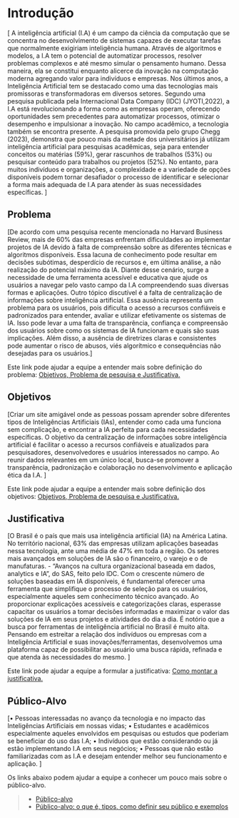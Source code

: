 # Introdução

[
A inteligência artificial (I.A) é um campo da ciência da computação que se concentra no desenvolvimento de sistemas capazes de executar tarefas que normalmente exigiriam inteligência humana. Através de algoritmos e modelos, a I.A tem o potencial de automatizar processos, resolver problemas complexos e até mesmo simular o pensamento humano.
Dessa maneira, ela se constitui enquanto alicerce da inovação na computação moderna agregando valor para indivíduos e empresas. 
Nos últimos anos, a Inteligência Artificial tem se destacado como uma das tecnologias mais promissoras e transformadoras em diversos setores. Segundo uma pesquisa publicada pela Internacional Data Company (IDC) (JYOTI,2022), a I.A está revolucionando a forma como as empresas operam, oferecendo oportunidades sem precedentes para automatizar processos, otimizar o desempenho e impulsionar a inovação. No campo acadêmico, a tecnologia também se encontra presente. A pesquisa promovida pelo grupo Chegg (2023), demonstra que pouco mais da metade dos universitários já utilizam inteligência artificial para pesquisas acadêmicas, seja para entender conceitos ou matérias (59%), gerar rascunhos de trabalhos (53%) ou pesquisar conteúdo para trabalhos ou projetos (52%).
No entanto, para muitos indivíduos e organizações, a complexidade e a variedade de opções disponíveis podem tornar desafiador o processo de identificar e selecionar a forma mais adequada de I.A para atender às suas necessidades específicas. ]

## Problema
[De acordo com uma pesquisa recente mencionada no Harvard Business Review, mais de 60% das empresas enfrentam dificuldades ao implementar projetos de IA devido à falta de compreensão sobre as diferentes técnicas e algoritmos disponíveis. Essa lacuna de conhecimento pode resultar em decisões subótimas, desperdício de recursos e, em última análise, a não realização do potencial máximo da IA. Diante desse cenário, surge a necessidade de uma ferramenta acessível e educativa que ajude os usuários a navegar pelo vasto campo da I.A compreendendo suas diversas formas e aplicações. Outro tópico discutível é a falta de centralização de informações sobre inteligência artificial. Essa ausência representa um problema para os usuários, pois dificulta o acesso a recursos confiáveis e padronizados para entender, avaliar e utilizar efetivamente os sistemas de IA. Isso pode levar a uma falta de transparência, confiança e compreensão dos usuários sobre como os sistemas de IA funcionam e quais são suas implicações. Além disso, a ausência de diretrizes claras e consistentes pode aumentar o risco de abusos, viés algorítmico e consequências não desejadas para os usuários.]

Este link pode ajudar a equipe a entender mais sobre definição do problema: [Objetivos, Problema de pesquisa e Justificativa.](https://medium.com/@versioparole/objetivos-problema-de-pesquisa-e-justificativa-c98c8233b9c3)


## Objetivos

[Criar um site amigável onde as pessoas possam aprender sobre diferentes tipos de Inteligências Artificiais (IAs), entender como cada uma funciona sem complicação, e encontrar a IA perfeita para cada necessidades específicas.
O objetivo da centralização de informações sobre inteligência artificial é facilitar o acesso a recursos confiáveis e atualizados para pesquisadores, desenvolvedores e usuários interessados no campo. Ao reunir dados relevantes em um único local, busca-se promover a transparência, padronização e colaboração no desenvolvimento e aplicação ética da I.A.
]
 
Este link pode ajudar a equipe a entender mais sobre definição dos objetivos: [Objetivos, Problema de pesquisa e Justificativa.](https://medium.com/@versioparole/objetivos-problema-de-pesquisa-e-justificativa-c98c8233b9c3)

## Justificativa

[O Brasil é o país que mais usa inteligência artificial (IA) na América Latina. No território nacional, 63% das empresas utilizam aplicações baseadas nessa tecnologia, ante uma média de 47% em toda a região. Os setores mais avançados em soluções de IA são o financeiro, o varejo e o de manufaturas. - “Avanços na cultura organizacional baseada em dados, analytics e IA”, do SAS, feito pelo IDC.
Com o crescente número de soluções baseadas em IA disponíveis, é fundamental oferecer uma ferramenta que simplifique o processo de seleção para os usuários, especialmente aqueles sem conhecimento técnico avançado. Ao proporcionar explicações acessíveis e categorizações claras, esperasse capacitar os usuários a tomar decisões informadas e maximizar o valor das soluções de IA em seus projetos e atividades do dia a dia. 
É notório que a busca por ferramentas de inteligência artificial no Brasil é muito alta. Pensando em estreitar a relação dos indivíduos ou empresas com a Inteligência Artificial e suas inovações/ferramentas, desenvolvemos uma plataforma capaz de possibilitar ao usuário uma busca rápida, refinada e que atenda às necessidades do mesmo.
]

Este link pode ajudar a equipe a formular a justificativa: [Como montar a justificativa.](https://guiadamonografia.com.br/como-montar-justificativa-do-tcc/)

## Público-Alvo

[•	Pessoas interessadas no avanço da tecnologia e no impacto das Inteligências Artificiais em nossas vidas;
•	Estudantes e acadêmicos especialmente aqueles envolvidos em pesquisas ou estudos que poderiam se beneficiar do uso das I.A;
•	Indivíduos que estão considerando ou já estão implementando I.A em seus negócios;
•	Pessoas que não estão familiarizadas com as I.A e desejam entender melhor seu funcionamento e aplicação.
]

Os links abaixo podem ajudar a equipe a conhecer um pouco mais sobre o público-alvo. 

> - [Público-alvo](https://blog.hotmart.com/pt-br/publico-alvo/)
> - [Público-alvo: o que é, tipos, como definir seu público e exemplos](https://klickpages.com.br/blog/publico-alvo-o-que-e/)

